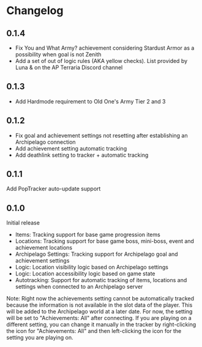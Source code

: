 # Changelog

## 0.1.4

* Fix You and What Army? achievement considering Stardust Armor as a possibility when goal is not Zenith
* Add a set of out of logic rules (AKA yellow checks). List provided by Luna & on the AP Terraria Discord channel

## 0.1.3

* Add Hardmode requirement to Old One's Army Tier 2 and 3

## 0.1.2

* Fix goal and achievement settings not resetting after establishing an Archipelago connection
* Add achievement setting automatic tracking
* Add deathlink setting to tracker + automatic tracking

## 0.1.1

Add PopTracker auto-update support

## 0.1.0

Initial release

* Items: Tracking support for base game progression items
* Locations: Tracking support for base game boss, mini-boss, event and achievement locations
* Archipelago Settings: Tracking support for Archipelago goal and achievement settings
* Logic: Location visibility logic based on Archipelago settings
* Logic: Location accessibility logic based on game state
* Autotracking: Support for automatic tracking of items, locations and settings when connected to an Archipelago server

Note: Right now the achievements setting cannot be automatically tracked because the information is not available in the slot data of the player. This will be added to the Archipelago world at a later date. For now, the setting will be set to "Achievements: All" after connecting. If you are playing on a different setting, you can change it manually in the tracker by right-clicking the icon for "Achievements: All" and then left-clicking the icon for the setting you are playing on.
